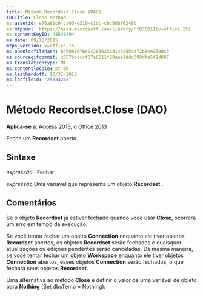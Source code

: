 ```yaml
---
title: Método Recordset.Close (DAO)
TOCTitle: Close Method
ms:assetid: e76a81c6-ca0d-e310-c1dc-cbc5d6f6248b
ms:mtpsurl: https://msdn.microsoft.com/library/Ff836011(v=office.15)
ms:contentKeyID: 48548404
ms.date: 09/18/2015
mtps_version: v=office.15
ms.openlocfilehash: b4b008676e9c2836238d146a55a472b8ee0590c3
ms.sourcegitcommit: c557bbcccf37a6011f89aae1ddd399dfe549d087
ms.translationtype: MT
ms.contentlocale: pt-BR
ms.lasthandoff: 10/31/2018
ms.locfileid: "25884265"
---
```

# <a name="recordsetclose-method-dao"></a>Método Recordset.Close (DAO)


**Aplica-se a**: Access 2013, o Office 2013

Fecha um **Recordset** aberto.

## <a name="syntax"></a>Sintaxe

*expressão* . Fechar

*expressão* Uma variável que representa um objeto **Recordset** .

## <a name="remarks"></a>Comentários

Se o objeto **Recordset** já estiver fechado quando você usar **Close**, ocorrerá um erro em tempo de execução.

Se você tentar fechar um objeto **Connection** enquanto ele tiver objetos **Recordset** abertos, os objetos **Recordset** serão fechados e quaisquer atualizações ou edições pendentes serão canceladas. Da mesma maneira, se você tentar fechar um objeto **Workspace** enquanto ele tiver objetos **Connection** abertos, esses objetos **Connection** serão fechados, o que fechará seus objetos **Recordset**.

Uma alternativa ao método **Close** é definir o valor de uma variável de objeto para **Nothing** (Set dbsTemp = Nothing).

